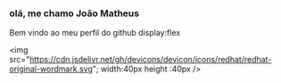 ### olá, me chamo João Matheus

Bem vindo ao meu perfil do github
display:flex

<img src="https://cdn.jsdelivr.net/gh/devicons/devicon/icons/redhat/redhat-original-wordmark.svg"; width:40px height :40px />
          
 
          

<!--
**Matheuslazaro13/matheuslazaro13** is a ✨ _special_ ✨ repository because its `README.md` (this file) appears on 
-->
